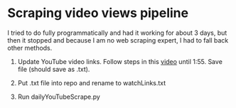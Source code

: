 # Scraping video views pipeline

I tried to do fully programmatically and had it working for about 3 days, but then it stopped and because I am no web scraping expert, I had to fall back other methods. 

1. Update YouTube video links. Follow steps in this [video](https://www.youtube.com/watch?v=4fz7IuCYNN4) until 1:55. Save file (should save as .txt). 

2. Put .txt file into repo and rename to watchLinks.txt

3. Run dailyYouTubeScrape.py 
